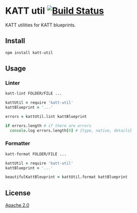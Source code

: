 # KATT util [![Build Status][2]][1]

KATT utilities for KATT blueprints.


## Install

```bash
npm install katt-util
```


## Usage

### Linter

```bash
katt-lint FOLDER/FILE ...
```

```coffee
kattUtil = require 'katt-util'
kattBlueprint = '...'

errors = kattUtil.lint kattBlueprint

if errors.length # if there are errors
  console.log errors.length[0] # {type, native, details}
```

### Formatter

```bash
katt-format FOLDER/FILE ...
```

```coffee
kattUtil = require 'katt-util'
kattBlueprint = '...'

beautifulKattBleuprint = kattUtil.format kattBlueprint
```


## License

[Apache 2.0](LICENSE)


  [1]: https://travis-ci.org/klarna/katt-util
  [2]: https://travis-ci.org/klatna/katt-util.png
